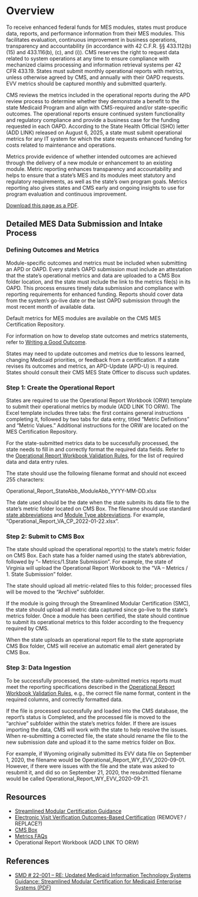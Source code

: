 # Overview

To receive enhanced federal funds for MES modules, states must produce data, reports, and performance information from their MES modules. This facilitates evaluation, continuous improvement in business operations, transparency and accountability (in accordance with 42 C.F.R. §§ 433.112(b)(15) and 433.116(b), (c), and (i)). CMS reserves the right to request data related to system operations at any time to ensure compliance with mechanized claims processing and information retrieval systems per 42 CFR 433.19. States must submit monthly operational reports with metrics, unless otherwise agreed by CMS, and annually with their OAPD requests. EVV metrics should be captured monthly and submitted quarterly. 

CMS reviews the metrics included in the operational reports during the APD review process to determine whether they demonstrate a benefit to the state Medicaid Program and align with CMS-required and/or state-specific outcomes. The operational reports ensure continued system functionality and regulatory compliance and provide a business case for the funding requested in each OAPD. According to the State Health Official (SHO) letter (ADD LINK) released on August 6, 2025, a state must submit operational metrics for any IT system for which the state requests enhanced funding for costs related to maintenance and operations. 

Metrics provide evidence of whether intended outcomes are achieved through the delivery of a new module or enhancement to an existing module. Metric reporting enhances transparency and accountability and helps to ensure that a state’s MES and its modules meet statutory and regulatory requirements, as well as the state’s own program goals. Metrics reporting also gives states and CMS early and ongoing insights to use for program evaluation and continuous improvement. 

[Download this page as a PDF](../../Metrics%20Intake%20and%20Procedures%20Manual.pdf). 

## Detailed MES Data Submission and Intake Process

### Defining Outcomes and Metrics

Module-specific outcomes and metrics must be included when submitting an APD or OAPD.  Every state’s OAPD submission must include an attestation that the state’s operational metrics and data are uploaded to a CMS Box folder location, and the state must include the link to the metrics file(s) in its OAPD. This process ensures timely data submission and compliance with reporting requirements for enhanced funding. Reports should cover data from the system’s go-live date or the last OAPD submission through the most recent month of available data.  

Default metrics for MES modules are available on the CMS MES Certification Repository. 

For information on how to develop state outcomes and metrics statements, refer to [Writing a Good Outcome]({{site.baseurl}}/writing-outcome-statements). 

States may need to update outcomes and metrics due to lessons learned, changing Medicaid priorities, or feedback from a certification. If a state revises its outcomes and metrics, an APD-Update (APD-U) is required. States should consult their CMS MES State Officer to discuss such updates.  

### Step 1: Create the Operational Report

States are required to use the Operational Report Workbook (ORW) template to submit their operational metrics by module (ADD LINK TO ORW). The Excel template includes three tabs: the first contains general instructions completing it, followed by two tabs for data entry, titled “Metric Definitions” and “Metric Values.” Additional instructions for the ORW are located on the MES Certification Repository.   

For the state-submitted metrics data to be successfully processed, the state needs to fill in and correctly format the required data fields. Refer to the [Operational Report Workbook Validation Rules]({{site.baseurl}}/Ongoing%20Reporting/Rules%20and%20Guidelines/), for the list of required data and data entry rules.  

The state should use the following filename format and should not exceed 255 characters: 

Operational_Report_StateAbb_ModuleAbb_YYYY-MM-DD.xlsx 

The date used should be the date when the state submits its data file to the state’s metric folder located on CMS Box. The filename should use standard [state abbreviations]({{site.baseurl}}/Ongoing%20Reporting/State%20Abbreviations/) and [Module Type abbreviations]({{site.baseurl}}/Ongoing%20Reporting/Module%20Abbreviations/).  For example, “Operational_Report_VA_CP_2022-01-22.xlsx”. 

### Step 2: Submit to CMS Box

The state should upload the operational report(s) to the state’s metric folder on CMS Box. Each state has a folder named using the state’s abbreviation, followed by “– Metrics/1.State Submission”. For example, the state of Virginia will upload the Operational Report Workbook to the “VA – Metrics / 1. State Submission” folder. 

The state should upload all metric-related files to this folder; processed files will be moved to the “Archive” subfolder. 

If the module is going through the Streamlined Modular Certification (SMC), the state should upload all metric data captured since go-live to the state’s metrics folder. Once a module has been certified, the state should continue to submit its operational metrics to this folder according to the frequency required by CMS. 

When the state uploads an operational report file to the state appropriate CMS Box folder, CMS will receive an automatic email alert generated by CMS Box. 

### Step 3: Data Ingestion

To be successfully processed, the state-submitted metrics reports must meet the reporting specifications described in the [Operational Report Workbook Validation Rules]({{site.baseurl}}/Ongoing%20Reporting/Rules%20and%20Guidelines/), e.g., the correct file name format, content in the required columns, and correctly formatted data.  

If the file is processed successfully and loaded into the CMS database, the report’s status is Completed, and the processed file is moved to the “archive” subfolder within the state’s metrics folder. If there are issues importing the data, CMS will work with the state to help resolve the issues. When re-submitting a corrected file, the state should rename the file to the new submission date and upload it to the same metrics folder on Box.  

For example, if Wyoming originally submitted its EVV data file on September 1, 2020, the filename would be Operational_Report_WY_EVV_2020-09-01. However, if there were issues with the file and the state was asked to resubmit it, and did so on September 21, 2020, the resubmitted filename would be called Operational_Report_WY_EVV_2020-09-21. 

## Resources

- [Streamlined Modular Certification Guidance](https://www.medicaid.gov/medicaid/data-systems/certification/streamlined-modular-certification/index.html)
- [Electronic Visit Verification Outcomes-Based Certification](https://www.medicaid.gov/medicaid/data-systems/certification/electronic-visit-verification-outcome-based-certification) (REMOVE? / REPLACE?)
- [CMS Box](https://cmsbox.account.box.com/login)
- [Metrics FAQs]({{site.baseurl}}/FAQs/)
- Operational Report Workbook (ADD LINK TO ORW)

## References

- [SMD # 22-001 – RE: Updated Medicaid Information Technology Systems Guidance: Streamlined Modular Certification for Medicaid Enterprise Systems (PDF)](https://www.medicaid.gov/federal-policy-guidance/downloads/smd22001.pdf)

